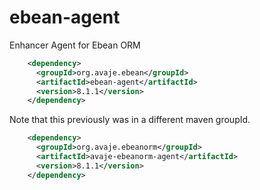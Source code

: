 ebean-agent
====================

Enhancer Agent for Ebean ORM

```xml
    <dependency>
      <groupId>org.avaje.ebean</groupId>
      <artifactId>ebean-agent</artifactId>
      <version>8.1.1</version>
    </dependency>
```


Note that this previously was in a different maven groupId.


```xml
    <dependency>
      <groupId>org.avaje.ebeanorm</groupId>
      <artifactId>avaje-ebeanorm-agent</artifactId>
      <version>8.1.1</version>
    </dependency>
```
